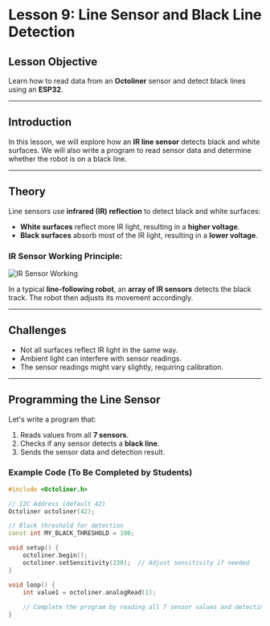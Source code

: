 # Lesson 9: Line Sensor and Black Line Detection

## Lesson Objective
Learn how to read data from an **Octoliner** sensor and detect black lines using an **ESP32**.

---

## Introduction
In this lesson, we will explore how an **IR line sensor** detects black and white surfaces. We will also write a program to read sensor data and determine whether the robot is on a black line.

---

## Theory

Line sensors use **infrared (IR) reflection** to detect black and white surfaces:

- **White surfaces** reflect more IR light, resulting in a **higher voltage**.
- **Black surfaces** absorb most of the IR light, resulting in a **lower voltage**.

### IR Sensor Working Principle:
![IR Sensor Working](../module_6/IR's.png)

In a typical **line-following robot**, an **array of IR sensors** detects the black track. The robot then adjusts its movement accordingly.

---

## Challenges
- Not all surfaces reflect IR light in the same way.
- Ambient light can interfere with sensor readings.
- The sensor readings might vary slightly, requiring calibration.

---

## Programming the Line Sensor

Let's write a program that:
1. Reads values from all **7 sensors**.
2. Checks if any sensor detects a **black line**.
3. Sends the sensor data and detection result.

### Example Code (To Be Completed by Students)
```cpp
#include <Octoliner.h>

// I2C Address (default 42)
Octoliner octoliner(42);

// Black threshold for detection
const int MY_BLACK_THRESHOLD = 100;  

void setup() {
    octoliner.begin();
    octoliner.setSensitivity(230);  // Adjust sensitivity if needed
}

void loop() {
    int value1 = octoliner.analogRead(1);
    
    // Complete the program by reading all 7 sensor values and detecting a black line.
}
